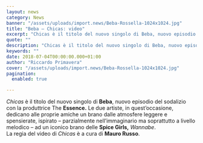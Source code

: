 ```yaml
---
layout: news
category: News
banner: "/assets/uploads/import.news/Beba-Rossella-1024x1024.jpg"
title: "Beba – Chicas: video"
excerpt: "Chicas è il titolo del nuovo singolo di Beba, nuovo episodio del sodalizio con la produttrice The Essence. Le due artiste, in quest’occasione, dedicano alle proprie amiche un brano dalle atmosfere leggere e spensierate, ispirato – parzialmente nell’immaginario ma soprattutto a livello melodico – ad un iconico brano delle Spice Girls, Wannabe. La regia del [&hellip"
quote: ""
description: "Chicas è il titolo del nuovo singolo di Beba, nuovo episodio del sodalizio con la produttrice The Essence. Le due artiste, in quest’occasione, dedicano alle proprie amiche un brano dalle atmosfere leggere e spensierate, ispirato – parzialmente nell’immaginario ma soprattutto a livello melodico – ad un iconico brano delle Spice Girls, Wannabe. La regia del [&hellip"
keywords: ""
date: 2018-07-04T00:00:00.000+01:00
author: "Riccardo Primavera"
cover: "/assets/uploads/import.news/Beba-Rossella-1024x1024.jpg"
pagination:
  enabled: true

---
```


_Chicas_ è il titolo del nuovo singolo di **Beba**, nuovo episodio del sodalizio con la produttrice The **Essence.** Le due artiste, in quest’occasione, dedicano alle proprie amiche un brano dalle atmosfere leggere e spensierate, ispirato – parzialmente nell’immaginario ma soprattutto a livello melodico – ad un iconico brano delle **Spice Girls,** _Wannabe_.  
La regia del video di _Chicas_ è a cura di **Mauro Russo**.